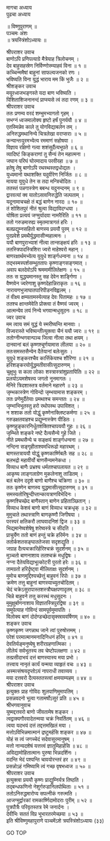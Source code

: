 मागचा अध्याय  
पुढचा अध्याय  
  
॥ विष्णुपुराणम् ॥  
पञ्चमः अंशः  
॥ त्रयस्त्रिंशोऽध्यायः ॥  
  
श्रीपराशर उवाच  
बाणोऽपि प्रणिपत्याग्रे मैत्रेयाह त्रिलोचनम् ।  
देव बाहुसहस्रेण निर्विण्णोस्म्याहवं विना ॥ १ ॥  
कच्चिन्ममैषां बाहूनां साफल्यजनको रणः ।  
भविष्यति विना युद्धं भाराय मम किं भुजैः ॥ २ ॥  
श्रीशङ्कर उवाच  
मयूरध्वजभङ्गस्ते यदा बाण भविष्यति ।  
पिशिताशिजनानन्दं प्राप्स्यसे त्वं तदा रणम् ॥ ३ ॥  
श्रीपराशर उवाच  
ततः प्रणम्य वरदं शम्भुमभ्यागतो गृहम् ।  
सभग्नं ध्वजमालोक्य हृष्टो हर्षं पुनर्ययौ ॥ ४ ॥  
एतस्मिन्नेव काले तु योगविद्याबलेन तम् ।  
अनिरुद्धमथानिन्ये चित्रलेखा वराप्सराः ॥ ५ ॥  
कन्यान्तःपुरमभ्येत्य रममाणं सहोषया ।  
विज्ञाय रक्षिणो गत्वा शशंसुर्दैत्यभूपते ॥ ६ ॥  
व्यादिष्टं किङ्कराणां तु सैन्यं तेन महात्मना ।  
जघान परिघं घोरमादाय परवीरहा ॥ ७ ॥  
हतेषु तेषु बाणोऽपि रथस्थस्तद्वधोद्यतः ।  
युध्यमानो यथाशक्ति यदुवीरेण निर्जितः ॥ ८ ॥  
मायया युयुधे तेन स तदा मन्त्रिचोदितः ।  
ततस्तं पन्नगास्त्रेण बबन्ध यदुनन्दनम् ॥ ९ ॥  
द्वारवत्यां क्व यातोऽसावनिरुद्धेति जल्पताम् ।  
यदूनामाचचक्षे तं बद्धं बाणेन नारदः ॥ १० ॥  
तं शोशितपुरं नीतं श्रुत्वा विद्याविदग्धया ।  
योषिता प्रत्ययं जग्मुर्यादवा नामरैरिति ॥ ११ ॥  
ततो गरुडमारुह्य स्मृतमात्रागतं हरिः ।  
बलप्रद्युम्नसहितो बाणस्य प्रययौ पुरम् ॥ १२ ॥  
पुरप्रवेशे प्रमथैर्युद्धमासीन्महात्मनः ।  
ययौ बाणपुराभ्याशं नीत्वा तान्सङ्क्षयं हरिः ॥ १३ ॥  
ततस्त्रिपादस्त्रिशिरा ज्वरो माहेश्वरो महान् ।  
बाणरक्षार्थमभ्येत्य युयुधे शार्ङ्गधन्वना ॥ १४ ॥  
तद्भस्मस्पर्शसम्भूततापः कृष्णाङ्गसङ्गमात् ।  
अवाप बलदेवोऽपि श्रममामीलितेक्षणः ॥ १५ ॥  
ततः स युद्ध्यमानस्तु सह देवेन शार्ङ्गिणा ।  
वैष्णवेन ज्वरेणाशु कृष्णदेहान्निराकृतः ॥ १६ ॥  
नारायणभुजाघातपारिपीडनविह्वलम् ।  
तं वीक्ष्य क्षम्यतामस्येत्याह देवः पितामहः ॥ १७ ॥  
ततश्च क्षान्तमेवेति प्रोक्त्वा तं वैष्णवं ज्वरम् ।  
आत्मन्येव लयं निन्ये भगवान्मधुसूदनः ॥ १८ ॥  
ज्वर उवाच  
मम त्वाय समं युद्धं ये स्मरीष्यन्ति मानवाः ।  
विज्वरास्ते भविष्यन्तीत्युक्त्वा चैनं ययौ ज्वरः ॥ १९ ॥  
ततोग्नीन्भगवान्पञ्च जित्वा नीत्वा तथा क्षयम् ।  
दानवानां बलं कृष्णश्चूर्णयामास लीलया ॥ २० ॥  
ततःसमस्तसैन्येन दैतेयानां बलेःसुतः ।  
युयुधे शङ्करश्चैव कार्त्तिकेयश्च शौरिणा ॥ २१ ॥  
हरिशङ्करयोर्युद्धमतीवासीत्सुदारुणम् ।  
चुक्षुभुः स कला लोकाः शस्त्रास्त्रांशुप्रतापितिः ॥ २२ ॥  
प्रलयोऽयमशेषस्य जगतो नूनमागतः ।  
मेनिरे त्रिदशास्तत्र वर्तमाने महारणे ॥ २३ ॥  
जृम्भकास्त्रेण गोविन्दो जृम्भयामास शङ्करम् ।  
ततः प्रणेमुर्दैतेयाः प्रमथाश्च समन्ततः ॥ २४ ॥  
जृम्भाभिभूतस्तु हरो रथोपस्थ उपाविशत् ।  
न शशाक ततो योद्धुं कृष्णेनाक्लिष्टकर्मणा ॥ २५ ॥  
गरुडक्षतवाहश्च प्रद्युम्नास्त्रेण पीडितः ।  
कृष्णहुङ्कारनिर्धूतशक्तिश्चापययौ गुहः ॥ २६ ॥  
जृम्भिते शङ्करे नष्टे दैत्यसैन्ये गुहे जिते ।  
नीते प्रमथसैन्ये च सङ्क्षयं शार्ङ्गधन्वना ॥ २७ ॥  
नन्दिना सङ्गृहीताश्वमधिरूढो महारथम् ।  
बाणस्तत्राययौ योद्धुं कृष्णकार्ष्णिबलैः सह ॥ २८ ॥  
बलभद्रो महावीर्यो बाणसैन्यमनेकधा ।  
विव्याध बाणैः प्रभ्रश्य धर्मतश्चापलायत ॥ २९ ॥  
आकृष्य लाङ्गलाग्रेण मुकलेनाशु ताडितम् ।  
बलं बलेन ददृशे बाणो बाणैश्च चक्रिणा ॥ ३० ॥  
ततः कृष्णेन बाणस्य युद्धमासीत्सुदारुणम् ॥ ३१ ॥  
समस्यतोरिषून्दीप्तान्कायत्राणविभेदिनः ।  
कृष्णश्चिच्छेद बाणैस्तान् बाणेन प्रहिताञ्छितान् ।  
विव्याध केशवं बाणो बाणं विव्याध चक्रधृक् ॥ ३२ ॥  
मुमुचाते तथास्त्राणि बाणकृष्णौ जिगीषया ।  
परस्परं क्षतिकरौ लाघवादनिशं द्विज ॥ ३३ ॥  
भिद्यमानेष्वशेषेषु शरेष्वस्त्रे च सीदति ।  
प्राचुर्येण ततो बाणं हन्तुं चक्रे हरिर्मनः ॥ ३४ ॥  
ततोर्कशतसङ्घाततेजसा सदृशद्युति ।  
जग्राह दैत्यचक्रारिर्हरिश्चक्रं सुदर्शनम् ॥ ३५ ॥  
मुञ्चतो बाणनाशाय ततश्चक्रं मधुद्विषः ।  
नग्ना दैतेयविद्याभूत्कोटरी पुरतो हरेः ॥ ३६ ॥  
तामग्रतो हरिर्दृष्ट्वा मीलिताक्षः सुदर्शनम् ।  
मुमोच बाणमुद्दिश्यच्छेत्तुं बाहुवनं रिपोः ॥ ३७ ॥  
क्रमेण तत्तु बाहूनां बाणस्याच्युतचोदितम् ।  
चेदं चक्रेऽसुरापास्तशस्त्रौघक्षपणादृतम् ॥ ३८ ॥  
चिन्ने बाहुवने तत्तु करस्थं मधुसूदनः ।  
मुमुक्षुर्बाणनाशाय विज्ञातस्त्रिपुरद्विषा ॥ ३९ ॥  
समुपेत्याह गोविन्दं सामपूर्वमुमापतिः ।  
विलोक्य बाणं दोर्दण्डच्छेदासृक्स्राववर्षिणम् ॥ ४० ॥  
शङ्कर उवाच  
कृष्णकृष्ण जगन्नाथ जाने त्वां पुरुषोत्तमम् ।  
परेशं परमात्मानमनादिनिधनं हरिम् ॥ ४१ ॥  
देवतिर्यङ्मनुष्येषु शरीरग्रहणात्मिका ।  
लीलेयं सर्वभूतस्य तव चेष्टोपलक्षणा ॥ ४२ ॥  
तत्प्रसीदाभयं दत्तं बाणस्यास्य मया प्रभो ।  
तत्त्वाय नानृतं कार्यं यन्मया व्याहृतं वचः ॥ ४३ ॥  
अस्मत्संश्रयदृप्तोऽयं नापराधी तवाव्यय ।  
मया दत्तवरो दैत्यस्ततस्त्वां क्षमयाम्यहम् ॥ ४४ ॥  
श्रीपराशर उवाच  
इत्युक्तः प्राह गोविदः शुलपाणिमुमापतिम् ।  
प्रसन्नवदनो भूत्वा गतामर्षोऽसुरं प्रति ॥ ४५ ॥  
श्रीभगवानुवाच  
युष्मद्दत्तवरो बाणो जीवतामेष शङ्कर ।  
त्वद्वाक्यगौरवादेतन्मया चक्रं निवर्तितम् ॥ ४६ ॥  
त्वया यदभयं दत्तं तद्दत्तमखिलं मया ।  
मत्तोऽविभिन्नमात्मानं द्रष्टुमर्हसि शङ्कर ॥ ४७ ॥  
योहं स त्वं जगच्चेदं सदेवासुरमानुषम् ।  
मत्तो नान्यदशेषं यत्तत्त्वं ज्ञातुमिहार्हसि ॥ ४८ ॥  
अविद्यामोहितात्मानः पुरुषा भिन्नदर्शिनः ।  
वदन्ति भेदं पश्यन्ति चावयोरन्तरं हर ॥ ४९ ॥  
प्रसन्नोऽहं गमिष्यामि त्वं गच्छ वृषभध्वज ॥ ५० ॥  
श्रीपराशर उवाच  
इत्युक्त्वा प्रययौ कृष्णः प्राद्युम्निर्यत्र तिष्ठति ।  
तद्बन्धफणिनो नेशुर्गरुडानिलपोथिताः ॥ ५१ ॥  
ततोऽनिरुद्धमारोप्य सपत्नीकं गरुत्मति ।  
आजग्मुर्द्वारकां रामकार्ष्णिदामोदराः पुरीम् ॥ ५२ ॥  
पुत्रपौत्रैः परिवृतस्तत्र रेमे जनार्दनः ।  
देवीभिः सततं विप्र भूभारतरमेच्छया ॥ ५३ ॥  
इति श्रीविष्णुमहापुराणे पञ्चमेंऽशे त्रयस्त्रिंशोऽध्यायः (३३)  
  
GO TOP

